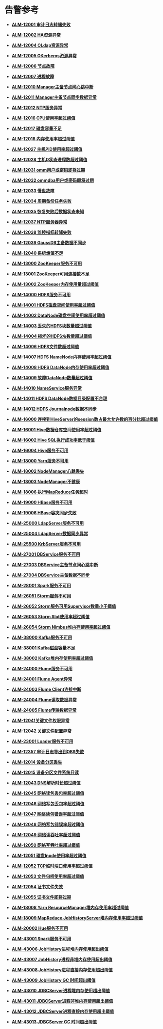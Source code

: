 # 告警参考<a name="ZH-CN_TOPIC_0191883063"></a>

-   **[ALM-12001 审计日志转储失败](ALM-12001-审计日志转储失败.md)**  

-   **[ALM-12002 HA资源异常](ALM-12002-HA资源异常.md)**  

-   **[ALM-12004 OLdap资源异常](ALM-12004-OLdap资源异常.md)**  

-   **[ALM-12005 OKerberos资源异常](ALM-12005-OKerberos资源异常.md)**  

-   **[ALM-12006 节点故障](ALM-12006-节点故障.md)**  

-   **[ALM-12007 进程故障](ALM-12007-进程故障.md)**  

-   **[ALM-12010 Manager主备节点间心跳中断](ALM-12010-Manager主备节点间心跳中断.md)**  

-   **[ALM-12011 Manager主备节点同步数据异常](ALM-12011-Manager主备节点同步数据异常.md)**  

-   **[ALM-12012 NTP服务异常](ALM-12012-NTP服务异常.md)**  

-   **[ALM-12016 CPU使用率超过阈值](ALM-12016-CPU使用率超过阈值.md)**  

-   **[ALM-12017 磁盘容量不足](ALM-12017-磁盘容量不足.md)**  

-   **[ALM-12018 内存使用率超过阈值](ALM-12018-内存使用率超过阈值.md)**  

-   **[ALM-12027 主机PID使用率超过阈值](ALM-12027-主机PID使用率超过阈值.md)**  

-   **[ALM-12028 主机D状态进程数超过阈值](ALM-12028-主机D状态进程数超过阈值.md)**  

-   **[ALM-12031 omm用户或密码即将过期](ALM-12031-omm用户或密码即将过期.md)**  

-   **[ALM-12032 ommdba用户或密码即将过期](ALM-12032-ommdba用户或密码即将过期.md)**  

-   **[ALM-12033 慢盘故障](ALM-12033-慢盘故障.md)**  

-   **[ALM-12034 周期备份任务失败](ALM-12034-周期备份任务失败.md)**  

-   **[ALM-12035 恢复失败后数据状态未知](ALM-12035-恢复失败后数据状态未知.md)**  

-   **[ALM-12037 NTP服务器异常](ALM-12037-NTP服务器异常.md)**  

-   **[ALM-12038 监控指标转储失败](ALM-12038-监控指标转储失败.md)**  

-   **[ALM-12039 GaussDB主备数据不同步](ALM-12039-GaussDB主备数据不同步.md)**  

-   **[ALM-12040 系统熵值不足](ALM-12040-系统熵值不足.md)**  

-   **[ALM-13000 ZooKeeper服务不可用](ALM-13000-ZooKeeper服务不可用.md)**  

-   **[ALM-13001 ZooKeeper可用连接数不足](ALM-13001-ZooKeeper可用连接数不足.md)**  

-   **[ALM-13002 ZooKeeper内存使用量超过阈值](ALM-13002-ZooKeeper内存使用量超过阈值.md)**  

-   **[ALM-14000 HDFS服务不可用](ALM-14000-HDFS服务不可用.md)**  

-   **[ALM-14001 HDFS磁盘空间使用率超过阈值](ALM-14001-HDFS磁盘空间使用率超过阈值.md)**  

-   **[ALM-14002 DataNode磁盘空间使用率超过阈值](ALM-14002-DataNode磁盘空间使用率超过阈值.md)**  

-   **[ALM-14003 丢失的HDFS块数量超过阈值](ALM-14003-丢失的HDFS块数量超过阈值.md)**  

-   **[ALM-14004 损坏的HDFS块数量超过阈值](ALM-14004-损坏的HDFS块数量超过阈值.md)**  

-   **[ALM-14006 HDFS文件数超过阈值](ALM-14006-HDFS文件数超过阈值.md)**  

-   **[ALM-14007 HDFS NameNode内存使用率超过阈值](ALM-14007-HDFS-NameNode内存使用率超过阈值.md)**  

-   **[ALM-14008 HDFS DataNode内存使用率超过阈值](ALM-14008-HDFS-DataNode内存使用率超过阈值.md)**  

-   **[ALM-14009 故障DataNode数量超过阈值](ALM-14009-故障DataNode数量超过阈值.md)**  

-   **[ALM-14010 NameService服务异常](ALM-14010-NameService服务异常.md)**  

-   **[ALM-14011 HDFS DataNode数据目录配置不合理](ALM-14011-HDFS-DataNode数据目录配置不合理.md)**  

-   **[ALM-14012 HDFS Journalnode数据不同步](ALM-14012-HDFS-Journalnode数据不同步.md)**  

-   **[ALM-16000 连接到HiveServer的session数占最大允许数的百分比超过阈值](ALM-16000-连接到HiveServer的session数占最大允许数的百分比超过阈值.md)**  

-   **[ALM-16001 Hive数据仓库空间使用率超过阈值](ALM-16001-Hive数据仓库空间使用率超过阈值.md)**  

-   **[ALM-16002 Hive SQL执行成功率低于阈值](ALM-16002-Hive-SQL执行成功率低于阈值.md)**  

-   **[ALM-16004 Hive服务不可用](ALM-16004-Hive服务不可用.md)**  

-   **[ALM-18000 Yarn服务不可用](ALM-18000-Yarn服务不可用.md)**  

-   **[ALM-18002 NodeManager心跳丢失](ALM-18002-NodeManager心跳丢失.md)**  

-   **[ALM-18003 NodeManager不健康](ALM-18003-NodeManager不健康.md)**  

-   **[ALM-18006 执行MapReduce任务超时](ALM-18006-执行MapReduce任务超时.md)**  

-   **[ALM-19000 HBase服务不可用](ALM-19000-HBase服务不可用.md)**  

-   **[ALM-19006 HBase容灾同步失败](ALM-19006-HBase容灾同步失败.md)**  

-   **[ALM-25000 LdapServer服务不可用](ALM-25000-LdapServer服务不可用.md)**  

-   **[ALM-25004 LdapServer数据同步异常](ALM-25004-LdapServer数据同步异常.md)**  

-   **[ALM-25500 KrbServer服务不可用](ALM-25500-KrbServer服务不可用.md)**  

-   **[ALM-27001 DBService服务不可用](ALM-27001-DBService服务不可用.md)**  

-   **[ALM-27003 DBService主备节点间心跳中断](ALM-27003-DBService主备节点间心跳中断.md)**  

-   **[ALM-27004 DBService主备数据不同步](ALM-27004-DBService主备数据不同步.md)**  

-   **[ALM-28001 Spark服务不可用](ALM-28001-Spark服务不可用.md)**  

-   **[ALM-26051 Storm服务不可用](ALM-26051-Storm服务不可用.md)**  

-   **[ALM-26052 Storm服务可用Supervisor数量小于阈值](ALM-26052-Storm服务可用Supervisor数量小于阈值.md)**  

-   **[ALM-26053 Storm Slot使用率超过阈值](ALM-26053-Storm-Slot使用率超过阈值.md)**  

-   **[ALM-26054 Storm Nimbus堆内存使用率超过阈值](ALM-26054-Storm-Nimbus堆内存使用率超过阈值.md)**  

-   **[ALM-38000 Kafka服务不可用](ALM-38000-Kafka服务不可用.md)**  

-   **[ALM-38001 Kafka磁盘容量不足](ALM-38001-Kafka磁盘容量不足.md)**  

-   **[ALM-38002 Kafka堆内存使用率超过阈值](ALM-38002-Kafka堆内存使用率超过阈值.md)**  

-   **[ALM-24000 Flume服务不可用](ALM-24000-Flume服务不可用.md)**  

-   **[ALM-24001 Flume Agent异常](ALM-24001-Flume-Agent异常.md)**  

-   **[ALM-24003 Flume Client连接中断](ALM-24003-Flume-Client连接中断.md)**  

-   **[ALM-24004 Flume读取数据异常](ALM-24004-Flume读取数据异常.md)**  

-   **[ALM-24005 Flume传输数据异常](ALM-24005-Flume传输数据异常.md)**  

-   **[ALM-12041关键文件权限异常](ALM-12041关键文件权限异常.md)**  

-   **[ALM-12042 关键文件配置异常](ALM-12042-关键文件配置异常.md)**  

-   **[ALM-23001 Loader服务不可用](ALM-23001-Loader服务不可用.md)**  

-   **[ALM-12357 审计日志导出到OBS失败](ALM-12357-审计日志导出到OBS失败.md)**  

-   **[ALM-12014 设备分区丢失](ALM-12014-设备分区丢失.md)**  

-   **[ALM-12015 设备分区文件系统只读](ALM-12015-设备分区文件系统只读.md)**  

-   **[ALM-12043 DNS解析时长超过阈值](ALM-12043-DNS解析时长超过阈值.md)**  

-   **[ALM-12045 网络读包丢包率超过阈值](ALM-12045-网络读包丢包率超过阈值.md)**  

-   **[ALM-12046 网络写包丢包率超过阈值](ALM-12046-网络写包丢包率超过阈值.md)**  

-   **[ALM-12047 网络读包错误率超过阈值](ALM-12047-网络读包错误率超过阈值.md)**  

-   **[ALM-12048 网络写包错误率超过阈值](ALM-12048-网络写包错误率超过阈值.md)**  

-   **[ALM-12049 网络读吞吐率超过阈值](ALM-12049-网络读吞吐率超过阈值.md)**  

-   **[ALM-12050 网络写吞吐率超过阈值](ALM-12050-网络写吞吐率超过阈值.md)**  

-   **[ALM-12051 磁盘Inode使用率超过阈值](ALM-12051-磁盘Inode使用率超过阈值.md)**  

-   **[ALM-12052 TCP临时端口使用率超过阈值](ALM-12052-TCP临时端口使用率超过阈值.md)**  

-   **[ALM-12053 文件句柄使用率超过阈值](ALM-12053-文件句柄使用率超过阈值.md)**  

-   **[ALM-12054 证书文件失效](ALM-12054-证书文件失效.md)**  

-   **[ALM-12055 证书文件即将过期](ALM-12055-证书文件即将过期.md)**  

-   **[ALM-18008 Yarn ResourceManager堆内存使用率超过阈值](ALM-18008-Yarn-ResourceManager堆内存使用率超过阈值.md)**  

-   **[ALM-18009 MapReduce JobHistoryServer堆内存使用率超过阈值](ALM-18009-MapReduce-JobHistoryServer堆内存使用率超过阈值.md)**  

-   **[ALM-20002 Hue服务不可用](ALM-20002-Hue服务不可用.md)**  

-   **[ALM-43001 Spark服务不可用](ALM-43001-Spark服务不可用.md)**  

-   **[ALM-43006 JobHistory进程堆内存使用超出阈值](ALM-43006-JobHistory进程堆内存使用超出阈值.md)**  

-   **[ALM-43007 JobHistory进程非堆内存使用超出阈值](ALM-43007-JobHistory进程非堆内存使用超出阈值.md)**  

-   **[ALM-43008 JobHistory进程直接内存使用超出阈值](ALM-43008-JobHistory进程直接内存使用超出阈值.md)**  

-   **[ALM-43009 JobHistory GC 时间超出阈值](ALM-43009-JobHistory-GC-时间超出阈值.md)**  

-   **[ALM-43010 JDBCServer进程堆内存使用超出阈值](ALM-43010-JDBCServer进程堆内存使用超出阈值.md)**  

-   **[ALM-43011 JDBCServer进程非堆内存使用超出阈值](ALM-43011-JDBCServer进程非堆内存使用超出阈值.md)**  

-   **[ALM-43012 JDBCServer进程直接内存使用超出阈值](ALM-43012-JDBCServer进程直接内存使用超出阈值.md)**  

-   **[ALM-43013 JDBCServer GC 时间超出阈值](ALM-43013-JDBCServer-GC-时间超出阈值.md)**  


